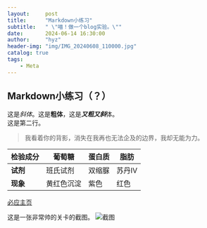 ```yaml
---
layout:     post
title:      "Markdown小练习"
subtitle:   " \"喵！做一个blog实验。\""
date:       2024-06-14 16:30:00
author:     "hyz"
header-img: "img/IMG_20240608_110000.jpg"
catalog: true
tags:
    - Meta
---
```


## Markdown小练习（？）
这是*斜体*。这是**粗体**，这是***又粗又斜***体。<br>
这是第二行。
>我看着你的背影，消失在我再也无法企及的边界，我却无能为力。<br>

| **检验成分** | 葡萄糖   | 蛋白质 | 脂肪  |
| -------- | ----- | --- | --- |
| **试剂**   | 班氏试剂  | 双缩脲 | 苏丹Ⅳ |
| **现象**   | 黄红色沉淀 | 紫色  | 红色  |

[必应主页](bing.com)

这是一张非常帅的关卡的截图。
![截图](img/IMG_20240608_110000.jpg"title")
